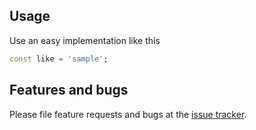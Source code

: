 ## Usage

Use an easy implementation like this

```dart
const like = 'sample';
```

## Features and bugs

Please file feature requests and bugs at the [issue tracker][tracker].

[tracker]: https://github.com/bayufajariyanto/flutter_faker_indonesia/issues
